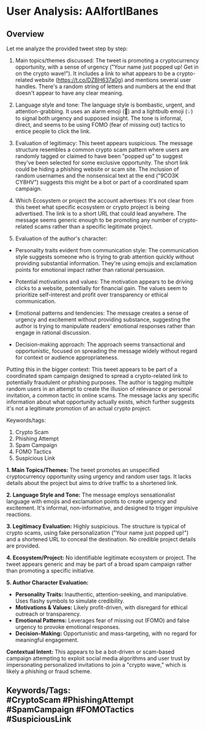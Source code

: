 # User Analysis: AAlfortlBanes

## Overview

<think>
Let me analyze the provided tweet step by step:

1. Main topics/themes discussed:
The tweet is promoting a cryptocurrency opportunity, with a sense of urgency ("Your name just popped up! Get in on the crypto wave!"). It includes a link to what appears to be a crypto-related website (https://t.co/DZBH637a0g) and mentions several user handles. There's a random string of letters and numbers at the end that doesn't appear to have any clear meaning.

2. Language style and tone:
The language style is bombastic, urgent, and attention-grabbing. It uses an alarm emoji (🚨) and a lightbulb emoji (💡) to signal both urgency and supposed insight. The tone is informal, direct, and seems to be using FOMO (fear of missing out) tactics to entice people to click the link.

3. Evaluation of legitimacy:
This tweet appears suspicious. The message structure resembles a common crypto scam pattern where users are randomly tagged or claimed to have been "popped up" to suggest they've been selected for some exclusive opportunity. The short link could be hiding a phishing website or scam site. The inclusion of random usernames and the nonsensical text at the end ("9CO3K CY8HV") suggests this might be a bot or part of a coordinated spam campaign.

4. Which Ecosystem or project the account advertises:
It's not clear from this tweet what specific ecosystem or crypto project is being advertised. The link is to a short URL that could lead anywhere. The message seems generic enough to be promoting any number of crypto-related scams rather than a specific legitimate project.

5. Evaluation of the author's character:

- Personality traits evident from communication style: The communication style suggests someone who is trying to grab attention quickly without providing substantial information. They're using emojis and exclamation points for emotional impact rather than rational persuasion.

- Potential motivations and values: The motivation appears to be driving clicks to a website, potentially for financial gain. The values seem to prioritize self-interest and profit over transparency or ethical communication.

- Emotional patterns and tendencies: The message creates a sense of urgency and excitement without providing substance, suggesting the author is trying to manipulate readers' emotional responses rather than engage in rational discussion.

- Decision-making approach: The approach seems transactional and opportunistic, focused on spreading the message widely without regard for context or audience appropriateness.

Putting this in the bigger context:
This tweet appears to be part of a coordinated spam campaign designed to spread a crypto-related link to potentially fraudulent or phishing purposes. The author is tagging multiple random users in an attempt to create the illusion of relevance or personal invitation, a common tactic in online scams. The message lacks any specific information about what opportunity actually exists, which further suggests it's not a legitimate promotion of an actual crypto project.

Keywords/tags:
1. Crypto Scam
2. Phishing Attempt
3. Spam Campaign
4. FOMO Tactics
5. Suspicious Link
</think>

**1. Main Topics/Themes:**
The tweet promotes an unspecified cryptocurrency opportunity using urgency and random user tags. It lacks details about the project but aims to drive traffic to a shortened link.

**2. Language Style and Tone:**
The message employs sensationalist language with emojis and exclamation points to create urgency and excitement. It's informal, non-informative, and designed to trigger impulsive reactions.

**3. Legitimacy Evaluation:**
Highly suspicious. The structure is typical of crypto scams, using fake personalization ("Your name just popped up!") and a shortened URL to conceal the destination. No credible project details are provided.

**4. Ecosystem/Project:**
No identifiable legitimate ecosystem or project. The tweet appears generic and may be part of a broad spam campaign rather than promoting a specific initiative.

**5. Author Character Evaluation:**
- **Personality Traits:** Inauthentic, attention-seeking, and manipulative. Uses flashy symbols to simulate credibility.
- **Motivations & Values:** Likely profit-driven, with disregard for ethical outreach or transparency.
- **Emotional Patterns:** Leverages fear of missing out (FOMO) and false urgency to provoke emotional responses.
- **Decision-Making:** Opportunistic and mass-targeting, with no regard for meaningful engagement.

**Contextual Intent:**
This appears to be a bot-driven or scam-based campaign attempting to exploit social media algorithms and user trust by impersonating personalized invitations to join a "crypto wave," which is likely a phishing or fraud scheme.

**Keywords/Tags:**  
#CryptoScam #PhishingAttempt #SpamCampaign #FOMOTactics #SuspiciousLink
---
